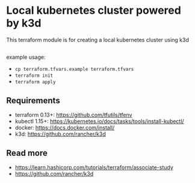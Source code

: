 # Local kubernetes cluster powered by k3d

This terraform module is for creating a local kubernetes cluster using k3d

## 

example usage: 
* `cp terraform.tfvars.example terraform.tfvars`
* `terraform init`
* `terraform apply`

## Requirements

* terraform 0.13+: https://github.com/tfutils/tfenv
* kubectl 1.15+: https://kubernetes.io/docs/tasks/tools/install-kubectl/
* docker: https://docs.docker.com/install/
* k3d: https://github.com/rancher/k3d

## Read more

* https://learn.hashicorp.com/tutorials/terraform/associate-study
* https://github.com/rancher/k3d
